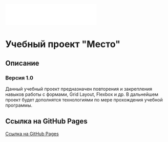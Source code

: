 ![](./images/Vector.svg)
# Учебный проект "Место"

## Описание
### Версия 1.0
Данный учебный проект предназначен повторения и закрепления навыков работы с формами, Grid Layout, Flexbox и др.
В дальнейшем проект будет дополнятся технологиями по мере прохождения учебной программы.

## Ссылка на GitHub Pages
[Ссылка на GitHub Pages](https://yansamoilov.github.io/mesto-project/index.html)
